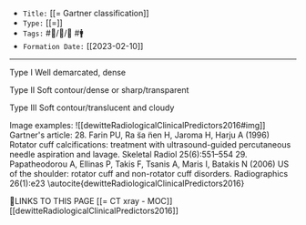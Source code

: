 
-   `Title:` [[= Gartner classification]]
-   `Type:` [[=]]
-   `Tags:` #🧠️/📝️/🌿️   #🚹 
-   `Formation Date:` [[2023-02-10]]
---
Type I Well demarcated, dense 

Type II Soft contour/dense or sharp/transparent 

Type III Soft contour/translucent and cloudy

Image examples:
![[dewitteRadiologicalClinicalPredictors2016#img]]
Gartner's article:
28. Farin PU, Ra ̈sa ̈nen H, Jaroma H, Harju A (1996) Rotator cuff calcifications: treatment with ultrasound-guided percutaneous needle aspiration and lavage. Skeletal Radiol 25(6):551–554
29. Papatheodorou A, Ellinas P, Takis F, Tsanis A, Maris I, Batakis N (2006) US of the shoulder: rotator cuff and non-rotator cuff disorders. Radiographics 26(1):e23
\autocite{dewitteRadiologicalClinicalPredictors2016}

🔗LINKS TO THIS PAGE
[[= CT xray - MOC]]
[[dewitteRadiologicalClinicalPredictors2016]]